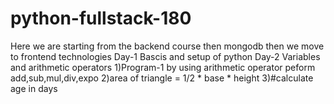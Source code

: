 # python-fullstack-180
Here we are starting from the backend course then mongodb then we move to frontend technologies
Day-1 Bascis and setup of python
Day-2 Variables and arithmetic operators
      1)Program-1 by using arithmetic operator peform add,sub,mul,div,expo
      2)area of triangle = 1/2 * base * height
      3)#calculate age in days

